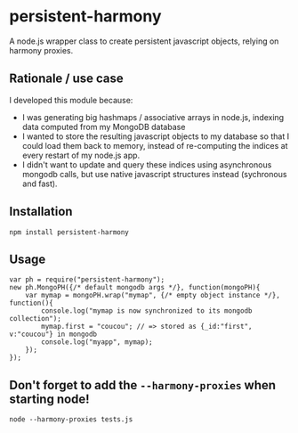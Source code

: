 # persistent-harmony

A node.js wrapper class to create persistent javascript objects, relying on harmony proxies.

## Rationale / use case

I developed this module because:
- I was generating big hashmaps / associative arrays in node.js, indexing data computed from my MongoDB database
- I wanted to store the resulting javascript objects to my database so that I could load them back to memory, instead of re-computing the indices at every restart of my node.js app.
- I didn't want to update and query these indices using asynchronous mongodb calls, but use native javascript structures instead (sychronous and fast).

## Installation

	npm install persistent-harmony
	
## Usage

	var ph = require("persistent-harmony");
	new ph.MongoPH({/* default mongodb args */}, function(mongoPH){
		var mymap = mongoPH.wrap("mymap", {/* empty object instance */}, function(){
			console.log("mymap is now synchronized to its mongodb collection");
			mymap.first = "coucou"; // => stored as {_id:"first", v:"coucou"} in mongodb
			console.log("myapp", mymap);
		});
	});

## Don't forget to add the `--harmony-proxies` when starting node!

	node --harmony-proxies tests.js

